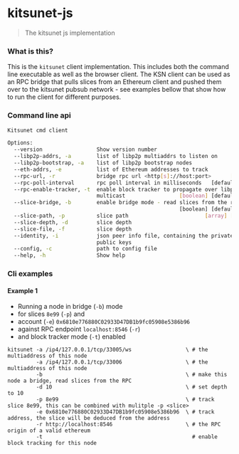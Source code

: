 # kitsunet-js
> The kitsunet js implementation

### What is this?

This is the `kitsunet` client implementation. This includes both the command line executable as well as the browser client. The KSN client can be used as an RPC bridge that pulls slices from an Ethereum client and pushed them over to the kitsunet pubsub network - see examples bellow that show how to run the client for different purposes.

### Command line api

```bash
Kitsunet cmd client

Options:
  --version                 Show version number                        [boolean]
  --libp2p-addrs, -a        list of libp2p multiaddrs to listen on       [array]
  --libp2p-bootstrap, -a    list of libp2p bootstrap nodes               [array]
  --eth-addrs, -e           list of Ethereum addresses to track          [array]
  --rpc-url, -r             bridge rpc url <http[s]://host:port>      [required]
  --rpc-poll-interval       rpc poll interval in milliseconds   [default: 10000]
  --rpc-enable-tracker, -t  enable block tracker to propagate over libp2p
                            multicast                 [boolean] [default: false]
  --slice-bridge, -b        enable bridge mode - read slices from the rpc
                                                      [boolean] [default: false]
  --slice-path, -p          slice path                        [array] [required]
  --slice-depth, -d         slice depth                                 [string]
  --slice-file, -f          slice depth
  --identity, -i            json peer info file, containing the private and
                            public keys
  --config, -c              path to config file
  --help, -h                Show help                                  [boolean]
```

### Cli examples

#### Example 1

- Running a node in bridge (`-b`) mode 
- for slices `8e99` (`-p`) and
- account (`-e`) `0x6810e776880C02933D47DB1b9fc05908e5386b96` 
- against RPC endpoint `localhost:8546` (`-r`) 
- and block tracker mode (`-t`) enabled

```
kitsunet -a /ip4/127.0.0.1/tcp/33005/ws                 \ # the multiaddress of this node
         -a /ip4/127.0.0.1/tcp/33006                    \ # the multiaddress of this node
         -b                                             \ # make this node a bridge, read slices from the RPC 
         -d 10                                          \ # set depth to 10
         -p 8e99                                        \ # track slice 8e99, this can be combined with mulitple -p <slice>
         -e 0x6810e776880C02933D47DB1b9fc05908e5386b96  \ # track address, the slice will be deduced from the address
         -r http://localhost:8546                       \ # the RPC origin of a valid ethereum
         -t                                               # enable block tracking for this node
```
